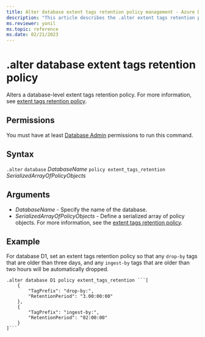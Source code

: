 ```yaml
---
title: Alter database extent tags retention policy management - Azure Data Explorer
description: "This article describes the .alter extent tags retention policy command for databases in Azure Data Explorer."
ms.reviewer: yonil
ms.topic: reference
ms.date: 02/21/2023
---
```

# .alter database extent tags retention policy

Alters a database-level extent tags retention policy. For more information, see [extent tags retention policy](extent-tags-retention-policy.md).

## Permissions

You must have at least [Database Admin](access-control/role-based-access-control.md) permissions to run this command.

## Syntax

`.alter` `database` *DatabaseName* `policy extent_tags_retention` *SerializedArrayOfPolicyObjects*

## Arguments

- *DatabaseName* - Specify the name of the database.
- *SerializedArrayOfPolicyObjects* - Define a serialized array of policy objects.  For more information, see the [extent tags retention policy](extent-tags-retention-policy.md).

## Example

For database D1, set an extent tags retention policy so that any `drop-by` tags that are older than three days, and any `ingest-by` tags that are older than two hours will be automatically dropped.

~~~kusto
.alter database D1 policy extent_tags_retention ```[
	{
		"TagPrefix": "drop-by:",
		"RetentionPeriod": "3.00:00:00"
	},
	{
		"TagPrefix": "ingest-by:",
		"RetentionPeriod": "02:00:00"
	}
]```
~~~
